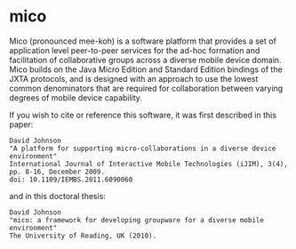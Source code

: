 mico
====
Mico (pronounced mee-koh) is a software platform that provides a set of application level peer-to-peer services for the ad-hoc formation and facilitation of collaborative groups across a diverse mobile device domain. Mico builds on the Java Micro Edition and Standard Edition bindings of the JXTA protocols, and is designed with an approach to use the lowest common denominators that are required for collaboration between varying degrees of mobile device capability.

If you wish to cite or reference this software, it was first described in this paper:
```
David Johnson
"A platform for supporting micro-collaborations in a diverse device environment"
International Journal of Interactive Mobile Technologies (iJIM), 3(4), pp. 8-16, December 2009.
doi: 10.1109/IEMBS.2011.6090060
```
and in this doctoral thesis:
```
David Johnson
"mico: a framework for developing groupware for a diverse mobile environment"
The University of Reading, UK (2010).
```
